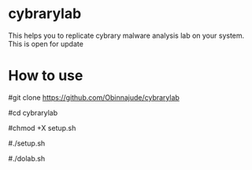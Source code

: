 # cybrarylab
This helps you to replicate cybrary malware analysis lab on your system.
This is open for update 
# How to use
#git clone https://github.com/Obinnajude/cybrarylab

#cd cybrarylab

#chmod +X setup.sh

#./setup.sh

#./dolab.sh
